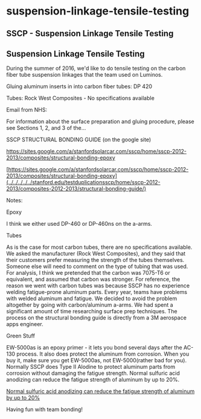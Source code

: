 # suspension-linkage-tensile-testing

## SSCP - Suspension Linkage Tensile Testing

## Suspension Linkage Tensile Testing

During the summer of 2016, we'd like to do tensile testing on the carbon fiber tube suspension linkages that the team used on Luminos.&#x20;

Gluing aluminum inserts in into carbon fiber tubes: DP 420

Tubes: Rock West Composites - No specifications available&#x20;

Email from NHS:&#x20;

For information about the surface preparation and gluing procedure, please see Sections 1, 2, and 3 of the...

SSCP STRUCTURAL BONDING GUIDE (on the google site)

https://sites.google.com/a/stanfordsolarcar.com/sscp/home/sscp-2012-2013/composites/structural-bonding-epoxy

[https://sites.google.com/a/stanfordsolarcar.com/sscp/home/sscp-2012-2013/composites/structural-bonding-epoxy](../../../../../stanford.edu/testduplicationsscp/home/sscp-2012-2013/composites-2012-2013/structural-bonding-guide/)

Notes:

Epoxy

I think we either used DP-460 or DP-460ns on the a-arms.

Tubes

As is the case for most carbon tubes, there are no specifications available. We asked the manufacturer (Rock West Composites), and they said that their customers prefer measuring the strength of the tubes themselves. Someone else will need to comment on the type of tubing that was used. For analysis, I think we pretended that the carbon was 7075-T6 or equivalent, and assumed that carbon was stronger. For reference, the reason we went with carbon tubes was because SSCP has no experience welding fatigue-prone aluminum parts. Every year, teams have problems with welded aluminum and fatigue. We decided to avoid the problem altogether by going with carbon/aluminum a-arms. We had spent a significant amount of time researching surface prep techniques. The process on the structural bonding guide is directly from a 3M aerospace apps engineer.

Green Stuff

EW-5000as is an epoxy primer - it lets you bond several days after the AC-130 process. It also does protect the aluminum from corrosion. When you buy it, make sure you get EW-5000as, not EW-5000(rather bad for you). Normally SSCP does Type II Alodine to protect aluminum parts from corrosion without damaging the fatigue strength. Normal sulfuric acid anodizing can reduce the fatigue strength of aluminum by up to 20%.&#x20;

[Normal sulfuric acid anodizing can reduce the fatigue strength of aluminum by up to 20%](http://dspace.dsto.defence.gov.au/dspace/bitstream/dsto/10291/1/DSTO-TN-1180%20PR.pdf)

Having fun with team bonding!
